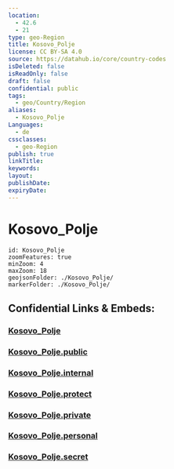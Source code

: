```yaml
---
location:
  - 42.6
  - 21
type: geo-Region
title: Kosovo_Polje
license: CC BY-SA 4.0
source: https://datahub.io/core/country-codes
isDeleted: false
isReadOnly: false
draft: false
confidential: public
tags:
  - geo/Country/Region
aliases:
  - Kosovo_Polje
Languages:
  - de
cssclasses:
  - geo-Region
publish: true
linkTitle:
keywords:
layout:
publishDate:
expiryDate:
---
```


# Kosovo_Polje

```leaflet
id: Kosovo_Polje
zoomFeatures: true 
minZoom: 4 
maxZoom: 18
geojsonFolder: ./Kosovo_Polje/
markerFolder: ./Kosovo_Polje/
```


## Confidential Links & Embeds: 

### [Kosovo_Polje](/_Standards/Earth/Continent/Europe/Europe~South/Kosovo/districts~Kosovo/Pristina/counties~Pristina/Kosovo_Polje.md) 

### [Kosovo_Polje.public](/_public/Earth/Continent/Europe/Europe~South/Kosovo/districts~Kosovo/Pristina/counties~Pristina/Kosovo_Polje.public.md) 

### [Kosovo_Polje.internal](/_internal/Earth/Continent/Europe/Europe~South/Kosovo/districts~Kosovo/Pristina/counties~Pristina/Kosovo_Polje.internal.md) 

### [Kosovo_Polje.protect](/_protect/Earth/Continent/Europe/Europe~South/Kosovo/districts~Kosovo/Pristina/counties~Pristina/Kosovo_Polje.protect.md) 

### [Kosovo_Polje.private](/_private/Earth/Continent/Europe/Europe~South/Kosovo/districts~Kosovo/Pristina/counties~Pristina/Kosovo_Polje.private.md) 

### [Kosovo_Polje.personal](/_personal/Earth/Continent/Europe/Europe~South/Kosovo/districts~Kosovo/Pristina/counties~Pristina/Kosovo_Polje.personal.md) 

### [Kosovo_Polje.secret](/_secret/Earth/Continent/Europe/Europe~South/Kosovo/districts~Kosovo/Pristina/counties~Pristina/Kosovo_Polje.secret.md)

